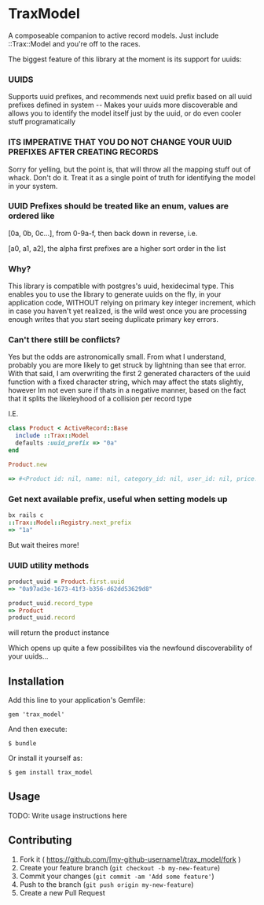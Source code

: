 # TraxModel

A composeable companion to active record models. Just include ::Trax::Model and you're off to the races.

The biggest feature of this library at the moment is its support for uuids:

### UUIDS

Supports uuid prefixes, and recommends next uuid prefix based on all uuid prefixes defined
in system -- Makes your uuids more discoverable and allows you to identify the model
itself just by the uuid, or do even cooler stuff programatically

### ITS IMPERATIVE THAT YOU DO NOT CHANGE YOUR UUID PREFIXES AFTER CREATING RECORDS

Sorry for yelling, but the point is, that will throw all the mapping stuff out of whack.
Don't do it. Treat it as a single point of truth for identifying the model in your system.

### UUID Prefixes should be treated like an enum, values are ordered like

[0a, 0b, 0c...], from 0-9a-f, then back down in reverse, i.e.

[a0, a1, a2], the alpha first prefixes are a higher sort order in the list

### Why?

This library is compatible with postgres's uuid, hexidecimal type. This enables
you to use the library to generate uuids on the fly, in your application code,
WITHOUT relying on primary key integer increment, which in case you haven't yet realized,
is the wild west once you are processing enough writes that you start seeing duplicate
primary key errors.

### Can't there still be conflicts?

Yes but the odds are astronomically small. From what I understand, probably you are more
likely to get struck by lightning than see that error. With that said, I am overwriting
the first 2 generated characters of the uuid function with a fixed character string, which
may affect the stats slightly, however Im not even sure if thats in a negative manner,
based on the fact that it splits the likeleyhood of a collision per record type

I.E.

``` ruby
class Product < ActiveRecord::Base
  include ::Trax::Model
  defaults :uuid_prefix => "0a"
end
```

``` ruby
Product.new

=> #<Product id: nil, name: nil, category_id: nil, user_id: nil, price: nil, in_stock_quantity: nil, on_order_quantity: nil, active: nil, uuid: "0a97ad3e-1673-41f3-b356-d62dd53629d8", created_at: nil, updated_at: nil>
```

### Get next available prefix, useful when setting models up

``` ruby
bx rails c
::Trax::Model::Registry.next_prefix
=> "1a"
```

But wait theires more!

### UUID utility methods

``` ruby
product_uuid = Product.first.uuid
=> "0a97ad3e-1673-41f3-b356-d62dd53629d8"

product_uuid.record_type
=> Product
product_uuid.record
```

will return the product instance

Which opens up quite a few possibilites via the newfound discoverability of your uuids...


## Installation

Add this line to your application's Gemfile:

    gem 'trax_model'

And then execute:

    $ bundle

Or install it yourself as:

    $ gem install trax_model

## Usage

TODO: Write usage instructions here

## Contributing

1. Fork it ( https://github.com/[my-github-username]/trax_model/fork )
2. Create your feature branch (`git checkout -b my-new-feature`)
3. Commit your changes (`git commit -am 'Add some feature'`)
4. Push to the branch (`git push origin my-new-feature`)
5. Create a new Pull Request
